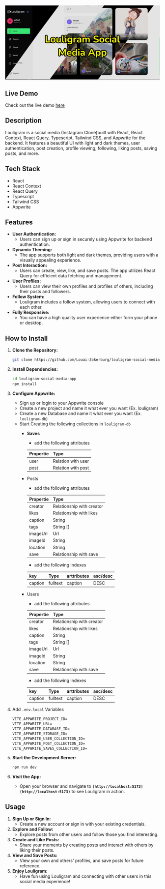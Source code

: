 

![stylee one.png](https://github.com/Louai-Zokerburg/louligram-social-media-app/blob/main/project-cover.png?raw=true)

## **Live Demo**

Check out the live demo [here](https://louligram-social-media-app.vercel.app) 

## **Description**

Louligram is a social media (Instagram Clone)built with React, React Context, React Query, Typescript, Tailwind CSS, and Appwrite for the backend. It features a beautiful UI with light and dark themes, user authentication, post creation, profile viewing, following, liking posts, saving posts, and more.

## **Tech Stack**

- React
- React Context
- React Query
- Typescript
- Tailwind CSS
- Appwrite

## **Features**

- **User Authentication:**
    - Users can sign up or sign in securely using Appwrite for backend authentication.
- **Dynamic Theming:**
    - The app supports both light and dark themes, providing users with a visually appealing experience.
- **Post Interaction:**
    - Users can create, view, like, and save posts. The app utilizes React Query for efficient data fetching and management.
- **User Profiles:**
    - Users can view their own profiles and profiles of others, including their posts and followers.
- **Follow System:**
    - Louligram includes a follow system, allowing users to connect with each other.
- **Fully Responsive:**
    - You can have a high quality user experience either form your phone or desktop.

## **How to Install**

1. **Clone the Repository:**
    
    ```bash
    git clone https://github.com/Louai-Zokerburg/louligram-social-media-app.git
    ```
    
2. **Install Dependencies:**
    
    ```bash
    cd louligram-social-media-app
    npm install
    ```
    
3. **Configure Appwrite:**
    - Sign up or login to your Appwrite console
    - Create a new project and name it what ever you want (Ex. louligram)
    - Create a new Database and name it what ever you want (Ex. `louligram-db`)
    - Start Creating the following collections in `louligram-db`
        - **Saves**
            - add the following attributes
            
            | Propertie | Type |
            | --- | --- |
            | user | Relation with user |
            | post | Relation with post |
        - Posts
            - add the following attributes
            
            | Propertie | Type |
            | --- | --- |
            | creator | Relationship with creator |
            | likes | Relationship with likes |
            | caption | String |
            | tags | String [] |
            | imageUrl | Url |
            | imageId | String |
            | location | String |
            | save | Relationship with save |
            - add the following indexes
            
            | key | Type | arttributes | asc/desc |
            | --- | --- | --- | --- |
            | caption | fulltext | caption | DESC |
        - Users
            - add the following attributes
            
            | Propertie | Type |
            | --- | --- |
            | creator | Relationship with creator |
            | likes | Relationship with likes |
            | caption | String |
            | tags | String [] |
            | imageUrl | Url |
            | imageId | String |
            | location | String |
            | save | Relationship with save |
            - add the following indexes
            
            | key | Type | arttributes | asc/desc |
            | --- | --- | --- | --- |
            | caption | fulltext | caption | DESC |
4. Add `.env.local` Variables
    
    ```
    VITE_APPWRITE_PROJECT_ID=
    VITE_APPWRITE_URL=
    VITE_APPWRITE_DATABASE_ID=
    VITE_APPWRITE_STORAGE_ID=
    VITE_APPWRITE_USER_COLLECTION_ID=
    VITE_APPWRITE_POST_COLLECTION_ID=
    VITE_APPWRITE_SAVES_COLLECTION_ID=
    ```
    
5. **Start the Development Server:**
    
    ```bash
    npm run dev
    ```
    
6. **Visit the App:**
    - Open your browser and navigate to **`[http://localhost:5173](http://localhost:5173)`** to see Louligram in action.

## **Usage**

1. **Sign Up or Sign In:**
    - Create a new account or sign in with your existing credentials.
2. **Explore and Follow:**
    - Explore posts from other users and follow those you find interesting.
3. **Create and Like Posts:**
    - Share your moments by creating posts and interact with others by liking their posts.
4. **View and Save Posts:**
    - View your own and others' profiles, and save posts for future reference.
5. **Enjoy Louligram:**
    - Have fun using Louligram and connecting with other users in this social media experience!
